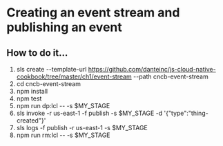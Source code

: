# Creating an event stream and publishing an event

## How to do it...
1. sls create --template-url https://github.com/danteinc/js-cloud-native-cookbook/tree/master/ch1/event-stream --path cncb-event-stream
2. cd cncb-event-stream
3. npm install
4. npm test
5. npm run dp:lcl -- -s $MY_STAGE
6. sls invoke -r us-east-1 -f publish -s $MY_STAGE -d '{"type":"thing-created"}'
7. sls logs -f publish -r us-east-1 -s $MY_STAGE
8. npm run rm:lcl -- -s $MY_STAGE


